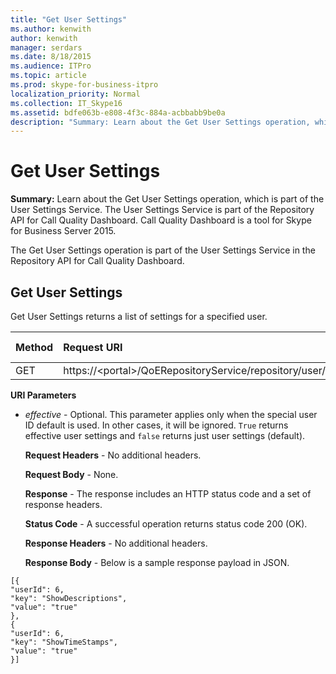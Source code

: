 ```yaml
---
title: "Get User Settings"
ms.author: kenwith
author: kenwith
manager: serdars
ms.date: 8/18/2015
ms.audience: ITPro
ms.topic: article
ms.prod: skype-for-business-itpro
localization_priority: Normal
ms.collection: IT_Skype16
ms.assetid: bdfe063b-e808-4f3c-884a-acbbabb9be0a
description: "Summary: Learn about the Get User Settings operation, which is part of the User Settings Service. The User Settings Service is part of the Repository API for Call Quality Dashboard. Call Quality Dashboard is a tool for Skype for Business Server 2015."
---
```


# Get User Settings
 
**Summary:** Learn about the Get User Settings operation, which is part of the User Settings Service. The User Settings Service is part of the Repository API for Call Quality Dashboard. Call Quality Dashboard is a tool for Skype for Business Server 2015.
  
The Get User Settings operation is part of the User Settings Service in the Repository API for Call Quality Dashboard.
  
## Get User Settings

Get User Settings returns a list of settings for a specified user.
  

|**Method**|**Request URI**|**HTTP Version**|
|:-----|:-----|:-----|
|GET  <br/> |https://\<portal\>/QoERepositoryService/repository/user/{userId}/setting  <br/> |HTTP/1.1  <br/> |
   
 **URI Parameters**
  
- *effective*  - Optional. This parameter applies only when the special user ID default is used. In other cases, it will be ignored. `True` returns effective user settings and `false` returns just user settings (default).
    
  **Request Headers** - No additional headers.
  
  **Request Body** - None.
  
  **Response** - The response includes an HTTP status code and a set of response headers.
  
  **Status Code** - A successful operation returns status code 200 (OK).
  
  **Response Headers** - No additional headers.
  
  **Response Body** - Below is a sample response payload in JSON.
  
```
[{
"userId": 6,
"key": "ShowDescriptions",
"value": "true"
},
{
"userId": 6,
"key": "ShowTimeStamps",
"value": "true"
}]
```